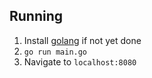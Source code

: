 ## Running
1. Install [golang](https://go.dev/dl/) if not yet done
2. `go run main.go`
3. Navigate to `localhost:8080`
